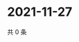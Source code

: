 # 2021-11-27

共 0 条

<!-- BEGIN WEIBO -->
<!-- 最后更新时间 Sat Nov 27 2021 03:09:26 GMT+0800 (China Standard Time) -->

<!-- END WEIBO -->
